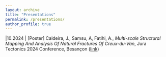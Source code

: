 ```yaml
---
layout: archive
title: "Presentations"
permalink: /presentations/
author_profile: true
---
```



|10.2024 | [Poster] Caldeira, J., Samsu, A, Fatihi, A., _Multi-scale Structural Mapping And Analysis Of Natural Fractures Of Creux-du-Van_, Jura Tectonics 2024 Conference, Besançon ([link](https://jeftercaldeira.github.io/jura-tectonics-24/)) 
